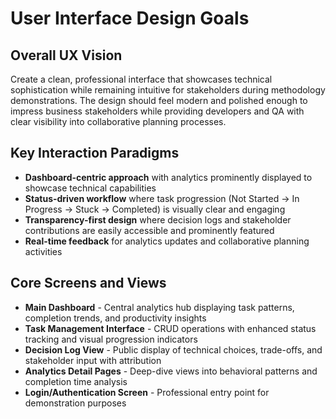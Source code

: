 # User Interface Design Goals

## Overall UX Vision

Create a clean, professional interface that showcases technical sophistication while remaining intuitive for stakeholders during methodology demonstrations. The design should feel modern and polished enough to impress business stakeholders while providing developers and QA with clear visibility into collaborative planning processes.

## Key Interaction Paradigms

- **Dashboard-centric approach** with analytics prominently displayed to showcase technical capabilities
- **Status-driven workflow** where task progression (Not Started → In Progress → Stuck → Completed) is visually clear and engaging
- **Transparency-first design** where decision logs and stakeholder contributions are easily accessible and prominently featured
- **Real-time feedback** for analytics updates and collaborative planning activities

## Core Screens and Views

- **Main Dashboard** - Central analytics hub displaying task patterns, completion trends, and productivity insights
- **Task Management Interface** - CRUD operations with enhanced status tracking and visual progression indicators
- **Decision Log View** - Public display of technical choices, trade-offs, and stakeholder input with attribution
- **Analytics Detail Pages** - Deep-dive views into behavioral patterns and completion time analysis
- **Login/Authentication Screen** - Professional entry point for demonstration purposes
